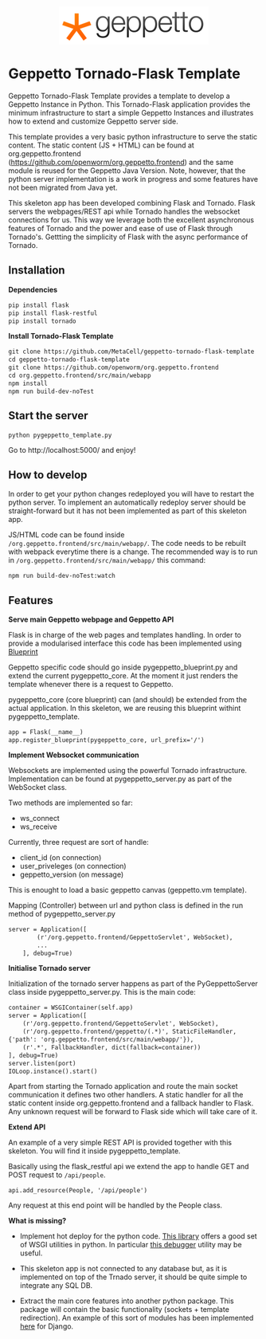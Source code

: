 <p align="center">
  <img src="https://github.com/tarelli/bucket/blob/master/geppetto%20logo.png?raw=true" alt="Geppetto logo"/>
</p>

# Geppetto Tornado-Flask Template
Geppetto Tornado-Flask Template provides a template to develop a Geppetto Instance in Python. This Tornado-Flask application provides the minimum infrastructure to start a simple Geppetto Instances and illustrates how to extend and customize Geppetto server side.

This template provides a very basic python infrastructure to serve the static content. The static content (JS + HTML) can be found at org.geppetto.frontend (https://github.com/openworm/org.geppetto.frontend) and the same module is reused for the Geppetto Java Version. Note, however, that the python server implementation is a work in progress and some features have not been migrated from Java yet.

This skeleton app has been developed combining Flask and Tornado. Flask servers the webpages/REST api while Tornado handles the websocket connections for us. This way we leverage both the excellent asynchronous features of Tornado and the power and ease of use of Flask through Tornado's. Gettting the simplicity of Flask with the async performance of Tornado.

## Installation

**Dependencies**
```
pip install flask
pip install flask-restful
pip install tornado
```

**Install Tornado-Flask Template**

```
git clone https://github.com/MetaCell/geppetto-tornado-flask-template
cd geppetto-tornado-flask-template
git clone https://github.com/openworm/org.geppetto.frontend
cd org.geppetto.frontend/src/main/webapp
npm install
npm run build-dev-noTest
```

## Start the server
```
python pygeppetto_template.py
```

Go to http://localhost:5000/ and enjoy!

## How to develop

In order to get your python changes redeployed you will have to restart the python server. To implement an automatically redeploy server should be straight-forward but it has not been implemented as part of this skeleton app.

JS/HTML code can be found inside `/org.geppetto.frontend/src/main/webapp/`. The code needs to be rebuilt with webpack everytime there is a change. The recommended way is to run in `/org.geppetto.frontend/src/main/webapp/` this command:
```
npm run build-dev-noTest:watch
```
## Features

**Serve main Geppetto webpage and Geppetto API**

Flask is in charge of the web pages and templates handling. In order to provide a modularised interface this code has been implemented using [Blueprint](http://flask.pocoo.org/docs/0.12/blueprints/)

Geppetto specific code should go inside pygeppetto_blueprint.py and extend the current pygeppetto_core. At the moment it just renders the template whenever there is a request to Geppetto.

pygeppetto_core (core blueprint) can (and should) be extended from the actual application. In this skeleton, we are reusing this blueprint withint pygeppetto_template.
```
app = Flask(__name__)
app.register_blueprint(pygeppetto_core, url_prefix='/')
```

**Implement Websocket communication**

Websockets are implemented using the powerful Tornado infrastructure. Implementation can be found at pygeppetto_server.py as part of the WebSocket class.

Two methods are implemented so far:
- ws_connect
- ws_receive

Currently, three request are sort of handle:
- client_id (on connection)
- user_priveleges (on connection)
- geppetto_version (on message)

This is enought to load a basic geppetto canvas (geppetto.vm template).

Mapping (Controller) between url and python class is defined in the run method of pygeppetto_server.py
```
server = Application([
        (r'/org.geppetto.frontend/GeppettoServlet', WebSocket),
        ...
    ], debug=True)
```

**Initialise Tornado server**

Initialization of the tornado server happens as part of the PyGeppettoServer class inside pygeppetto_server.py. This is the main code:
```
container = WSGIContainer(self.app)
server = Application([
    (r'/org.geppetto.frontend/GeppettoServlet', WebSocket),
    (r'/org.geppetto.frontend/geppetto/(.*)', StaticFileHandler, {'path': 'org.geppetto.frontend/src/main/webapp/'}),
    (r'.*', FallbackHandler, dict(fallback=container))
], debug=True)
server.listen(port)
IOLoop.instance().start()
```

Apart from starting the Tornado application and route the main socket communication it defines two other handlers. A static handler for all the static content inside org.geppetto.frontend and a fallback handler to Flask. Any unknown request will be forward to Flask side which will take care of it.

**Extend API**

An example of a very simple REST API is provided together with this skeleton. You will find it inside pygeppetto_template.

Basically using the flask_restful api we extend the app to handle GET and POST request to `/api/people`.

```
api.add_resource(People, '/api/people')
```

Any request at this end point will be handled by the People class.

**What is missing?**

- Implement hot deploy for the python code. [This library](http://werkzeug.pocoo.org) offers a good set of WSGI utilities in python. In particular [this debugger](http://werkzeug.pocoo.org/docs/0.12/debug/) utility may be useful.

- This skeleton app is not connected to any database but, as it is implemented on top of the Trnado server, it should be quite simple to integrate any SQL DB.

- Extract the main core features into another python package. This package will contain the basic functionality (sockets + template redirection). An example of this sort of modules has been implemented [here](https://github.com/MetaCell/pygeppetto-django) for Django.

